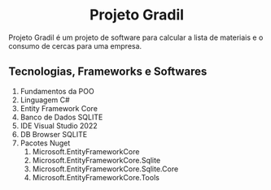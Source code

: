 <h1 align="center">Projeto Gradil</h1>
Projeto Gradil é um projeto de software para calcular a lista de materiais e o consumo de cercas para uma empresa.

<h2>Tecnologias, Frameworks e Softwares</h2>

1. Fundamentos da POO
2. Linguagem C#
3. Entity Framework Core
4. Banco de Dados SQLITE
5. IDE Visual Studio 2022
6. DB Browser SQLITE
7. Pacotes Nuget 
    1. Microsoft.EntityFrameworkCore
    2. Microsoft.EntityFrameworkCore.Sqlite
    3. Microsoft.EntityFrameworkCore.Sqlite.Core
    4. Microsoft.EntityFrameworkCore.Tools
